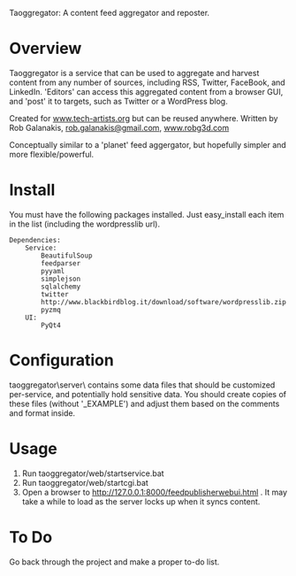 Taoggregator: A content feed aggregator and reposter.

Overview
========

Taoggregator is a service that can be used to aggregate and harvest content from any number of sources,
including RSS, Twitter, FaceBook, and LinkedIn. 
'Editors' can access this aggregated content from a browser GUI, 
and 'post' it to targets, such as Twitter or a WordPress blog.

Created for www.tech-artists.org but can be reused anywhere.
Written by Rob Galanakis, rob.galanakis@gmail.com, www.robg3d.com

Conceptually similar to a 'planet' feed aggergator, but hopefully simpler and more flexible/powerful.

Install
=======
You must have the following packages installed.  Just easy_install each item in the list (including the wordpresslib url).

	Dependencies:
		Service:
			BeautifulSoup
			feedparser
			pyyaml
			simplejson
			sqlalchemy
			twitter
			http://www.blackbirdblog.it/download/software/wordpresslib.zip
			pyzmq
		UI:
			PyQt4

				
Configuration
=============

taoggregator\server\ contains some data files that should be customized per-service, and potentially hold sensitive data.  You should create
copies of these files (without '_EXAMPLE') and adjust them based on the comments and format inside.

Usage
=====

1. Run taoggregator/web/startservice.bat
2. Run taoggregator/web/startcgi.bat
3. Open a browser to http://127.0.0.1:8000/feedpublisherwebui.html .  It may take a while to load as the server locks up
	when it syncs content.

To Do
=====
Go back through the project and make a proper to-do list.
